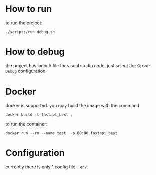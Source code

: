 
# How to run
to run the project:

`./scripts/run_debug.sh`

# How to debug
the project has launch file for visual studio code. just select the `Server Debug` configuration

# Docker
docker is supported. you may build the image with the command:

`docker build -t fastapi_best .`

to run the container:

`docker run --rm --name test  -p 80:80 fastapi_best`

# Configuration
currently there is only 1 config file: `.env`
